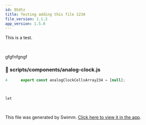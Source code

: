 ```yaml
---
id: 95dtz
title: Testing adding this file 1234
file_version: 1.1.2
app_version: 1.5.0
---
```


This is a test.

<br/>

gfgfnfgngf
<!-- NOTE-swimm-snippet: the lines below link your snippet to Swimm -->
### 📄 scripts/components/analog-clock.js
```javascript
4      export const analogClockCellsArray234 = [null];
```

<br/>

`let`<swm-token data-swm-token=":scripts/components/analog-clock.js:40:0:0:`let drawClockTest = (params) =&gt; {`"/>

<br/>

This file was generated by Swimm. [Click here to view it in the app](https://swimm-web-app.web.app/repos/Z2l0aHViJTNBJTNBc21hcnQtbWlycm9yJTNBJTNBSWRpdFllZ2VyU3dpbW0=/docs/95dtz).
